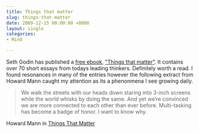 ```yaml
---
title: Things that matter
slug: things-that-matter
date: 2009-12-15 00:00:00 +0000
layout: single
categories: 
- Mind

---
```

Seth Godin has published a [free ebook][typepad], ["Things that matter"][typepad]. It contains over 70 short essays from todays leading thinkers. Definitely worth a read. I found resonances in many of the entries however the following extract from Howard Mann caught my attention as its a phenonmena I see growing daily.  

> We walk the streets with our heads down staring into 3-inch screens while the world whisks by doing the same. And yet we&#x2019;re convinced we are more connected to each other than ever before. Multi-tasking has become a badge of honor. I want to know why.
 
Howard Mann in [Things That Matter][typepad]

[typepad]: http://sethgodin.typepad.com/files/what-matters-now-1.pdf
